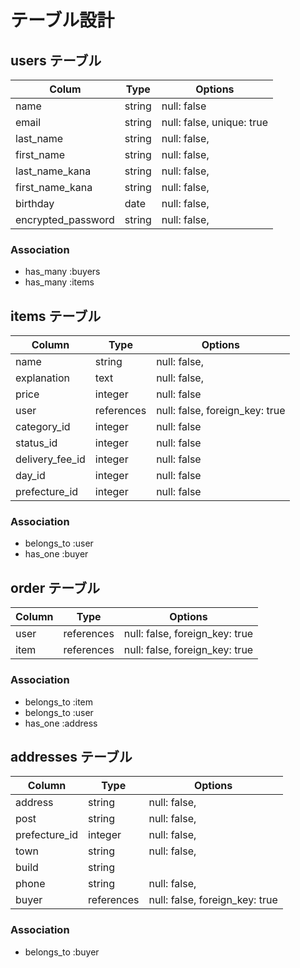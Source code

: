 # テーブル設計

## users テーブル
| Colum             | Type   | Options                   |
| --------          | ------ | ----------                |
| name              | string | null: false               |
| email             | string | null: false, unique: true |
| last_name         | string | null: false,              |
| first_name        | string | null: false,              |
| last_name_kana    | string | null: false,              |
| first_name_kana   | string | null: false,              |
| birthday          | date   | null: false,              |
| encrypted_password| string | null: false,              |

### Association

- has_many :buyers
- has_many :items

## items テーブル

| Column          | Type      | Options                           |
| ------          | ------    | -----------                       |
| name            | string    | null: false,                      |
| explanation     | text      | null: false,                      |
| price           | integer   | null: false                       |
| user            | references| null: false, foreign_key: true    |
| category_id     | integer   | null: false                       |
| status_id       | integer   | null: false                       |
| delivery_fee_id | integer   | null: false                       |
| day_id          | integer   | null: false                       |
| prefecture_id   | integer   | null: false                       |

### Association

- belongs_to :user
- has_one  :buyer

## order テーブル

| Column    | Type       | Options                        |
| ------    | ---------- | ------------------------------ |
| user      | references | null: false, foreign_key: true |
| item      | references | null: false, foreign_key: true |

### Association

- belongs_to :item
- belongs_to :user
- has_one    :address

## addresses テーブル

| Column           | Type       | Options                        |
| -------          | ---------- | ------------------------------ |
| address          | string     | null: false,                   |
| post             | string     | null: false,                   |
| prefecture_id    | integer    | null: false,                   |
| town             | string     | null: false,                   |
| build            | string     |                                |
| phone            | string     | null: false,                   |
| buyer            | references | null: false, foreign_key: true |

### Association

- belongs_to :buyer
